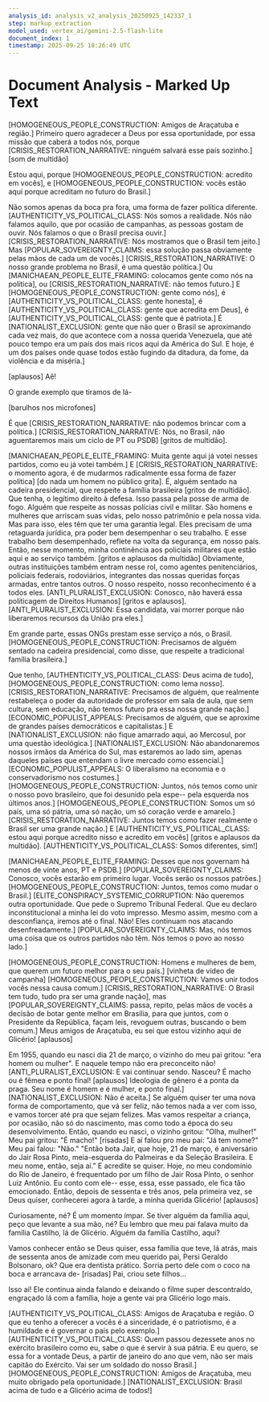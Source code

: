 ```yaml
---
analysis_id: analysis_v2_analysis_20250925_142337_1
step: markup_extraction
model_used: vertex_ai/gemini-2.5-flash-lite
document_index: 1
timestamp: 2025-09-25 18:26:49 UTC
---
```


# Document Analysis - Marked Up Text

[HOMOGENEOUS_PEOPLE_CONSTRUCTION: Amigos de Araçatuba e região.] Primeiro quero agradecer a Deus por essa oportunidade, por essa missão que caberá a todos nós, porque [CRISIS_RESTORATION_NARRATIVE: ninguém salvará esse país sozinho.] [som de multidão]

Estou aqui, porque [HOMOGENEOUS_PEOPLE_CONSTRUCTION: acredito em vocês], e [HOMOGENEOUS_PEOPLE_CONSTRUCTION: vocês estão aqui porque acreditam no futuro do Brasil.]

Não somos apenas da boca pra fora, uma forma de fazer política diferente. [AUTHENTICITY_VS_POLITICAL_CLASS: Nós somos a realidade. Nós não falamos aquilo, que por ocasião de campanhas, as pessoas gostam de ouvir. Nós falamos o que o Brasil precisa ouvir.] [CRISIS_RESTORATION_NARRATIVE: Nós mostramos que o Brasil tem jeito.] Mas [POPULAR_SOVEREIGNTY_CLAIMS: essa solução passa obviamente pelas mãos de cada um de vocês.] [CRISIS_RESTORATION_NARRATIVE: O nosso grande problema no Brasil, é uma questão política.] Ou [MANICHAEAN_PEOPLE_ELITE_FRAMING: colocamos gente como nós na política], ou [CRISIS_RESTORATION_NARRATIVE: não temos futuro.] E [HOMOGENEOUS_PEOPLE_CONSTRUCTION: gente como nós], é [AUTHENTICITY_VS_POLITICAL_CLASS: gente honesta], é [AUTHENTICITY_VS_POLITICAL_CLASS: gente que acredita em Deus], é [AUTHENTICITY_VS_POLITICAL_CLASS: gente que é patriota.] É [NATIONALIST_EXCLUSION: gente que não quer o Brasil se aproximando cada vez mais, do que acontece com a nossa querida Venezuela, que até pouco tempo era um país dos mais ricos aqui da América do Sul. E hoje, é um dos países onde quase todos estão fugindo da ditadura, da fome, da violência e da miséria.]

[aplausos] Aê!

O grande exemplo que tiramos de lá-

[barulhos nos microfones]

É que [CRISIS_RESTORATION_NARRATIVE: não podemos brincar com a política.] [CRISIS_RESTORATION_NARRATIVE: Nós, no Brasil, não aguentaremos mais um ciclo de PT ou PSDB] [gritos de multidão].

[MANICHAEAN_PEOPLE_ELITE_FRAMING: Muita gente aqui já votei nesses partidos, como eu já votei também.] E [CRISIS_RESTORATION_NARRATIVE: o momento agora, é de mudarmos radicalmente essa forma de fazer política] [do nada um homem no público grita]. É, alguém sentado na cadeira presidencial, que respeite a família brasileira [gritos de multidão]. Que tenha, o legítimo direito à defesa. Isso passa pela posse de arma de fogo. Alguém que respeite as nossas polícias civil e militar. São homens e mulheres que arriscam suas vidas, pelo nosso patrimônio e pela nossa vida. Mas para isso, eles têm que ter uma garantia legal. Eles precisam de uma retaguarda jurídica, pra poder bem desempenhar o seu trabalho. E esse trabalho bem desempenhado, reflete na volta da segurança, em nosso país. Então, nesse momento, minha continência aos policiais militares que estão aqui e ao serviço também. [gritos e aplausos da multidão] Obviamente, outras instituições também entram nesse rol, como agentes penitenciários, policiais federais, rodoviários, integrantes das nossas queridas forças armadas, entre tantos outros. O nosso respeito, nosso reconhecimento é a todos eles. [ANTI_PLURALIST_EXCLUSION: Conosco, não haverá essa politicagem de Direitos Humanos] [gritos e aplausos]. [ANTI_PLURALIST_EXCLUSION: Essa candidata, vai morrer porque não liberaremos recursos da União pra eles.]

Em grande parte, essas ONGs prestam esse serviço a nós, o Brasil. [HOMOGENEOUS_PEOPLE_CONSTRUCTION: Precisamos de alguém sentado na cadeira presidencial, como disse, que respeite a tradicional família brasileira.]

Que tenho, [AUTHENTICITY_VS_POLITICAL_CLASS: Deus acima de tudo], [HOMOGENEOUS_PEOPLE_CONSTRUCTION: como lema nosso]. [CRISIS_RESTORATION_NARRATIVE: Precisamos de alguém, que realmente restabeleça o poder da autoridade de professor em sala de aula, que sem cultura, sem educação, não temos futuro pra essa nossa grande nação.] [ECONOMIC_POPULIST_APPEALS: Precisamos de alguém, que se aproxime de grandes países democráticos e capitalistas.] E [NATIONALIST_EXCLUSION: não fique amarrado aqui, ao Mercosul, por uma questão ideológica.] [NATIONALIST_EXCLUSION: Não abandonaremos nossos irmãos da América do Sul, mas estaremos ao lado sim, apenas daqueles países que entendam o livre mercado como essencial.] [ECONOMIC_POPULIST_APPEALS: O liberalismo na economia e o conservadorismo nos costumes.] [HOMOGENEOUS_PEOPLE_CONSTRUCTION: Juntos, nós temos como unir o nosso povo brasileiro, que foi desunido pela espe-- pela esquerda nos últimos anos.] [HOMOGENEOUS_PEOPLE_CONSTRUCTION: Somos um só país, uma só pátria, uma só nação, um só coração verde e amarelo.] [CRISIS_RESTORATION_NARRATIVE: Juntos temos como fazer realmente o Brasil ser uma grande nação.] E [AUTHENTICITY_VS_POLITICAL_CLASS: estou aqui porque acredito nisso e acredito em vocês] [gritos e aplausos da multidão]. [AUTHENTICITY_VS_POLITICAL_CLASS: Somos diferentes, sim!]

[MANICHAEAN_PEOPLE_ELITE_FRAMING: Desses que nos governam há menos de vinte anos, PT e PSDB.] [POPULAR_SOVEREIGNTY_CLAIMS: Conosco, vocês estarão em primeiro lugar. Vocês serão os nossos patrões.] [HOMOGENEOUS_PEOPLE_CONSTRUCTION: Juntos, temos como mudar o Brasil.] [ELITE_CONSPIRACY_SYSTEMIC_CORRUPTION: Não queremos outra oportunidade. Que pede o Supremo Tribunal Federal. Que eu declaro inconstitucional a minha lei do voto impresso. Mesmo assim, mesmo com a desconfiança, iremos até o final. Não! Eles continuam nos atacando desenfreadamente.] [POPULAR_SOVEREIGNTY_CLAIMS: Mas, nós temos uma coisa que os outros partidos não têm. Nós temos o povo ao nosso lado.]

[HOMOGENEOUS_PEOPLE_CONSTRUCTION: Homens e mulheres de bem, que querem um futuro melhor para o seu país.] [vinheta de vídeo de campanha] [HOMOGENEOUS_PEOPLE_CONSTRUCTION: Vamos unir todos vocês nessa causa comum.] [CRISIS_RESTORATION_NARRATIVE: O Brasil tem tudo, tudo pra ser uma grande nação], mas [POPULAR_SOVEREIGNTY_CLAIMS: passa, repito, pelas mãos de vocês a decisão de botar gente melhor em Brasília, para que juntos, com o Presidente da República, façam leis, revoguem outras, buscando o bem comum.] Meus amigos de Araçatuba, eu sei que estou vizinho aqui de Glicério! [aplausos]

Em 1955, quando eu nasci dia 21 de março, o vizinho
do meu pai gritou: "era homem ou mulher". E naquele tempo não era preconceito não! [ANTI_PLURALIST_EXCLUSION: E vai continuar sendo. Nasceu? É macho ou é fêmea e ponto final! [aplausos] Ideologia de gênero é a ponta da praga. Seu nome é homem e é mulher, e ponto final.] [NATIONALIST_EXCLUSION: Não é aceita.] Se alguém quiser ter uma nova forma de comportamento, que vá ser feliz, não temos nada a ver com isso, e vamos torcer até pra que sejam felizes. Mas vamos respeitar a criança, por ocasião, não só do nascimento, mas como todo a época do seu desenvolvimento. Então, quando eu nasci, o vizinho gritou: "Olha, mulher!" Meu pai gritou: "É macho!" [risadas] E aí falou pro meu pai: "Já tem nome?" Meu pai falou: "Não." "Então bota Jair, que hoje, 21 de março, é aniversário do Jair Rosa Pinto, meia-esquerda do Palmeiras e da Seleção Brasileira. E meu nome, então, seja aí." E acredite se quiser. Hoje, no meu condomínio do Rio de Janeiro, é frequentado por um filho de Jair Rosa Pinto, o senhor Luiz Antônio. Eu conto com ele-- esse, essa, esse passado, ele fica tão emocionado. Então, depois de sessenta e três anos, pela primeira vez, se Deus quiser, conhecerei agora à tarde, a minha querida Glicério! [aplausos]

Curiosamente, né? É um momento ímpar. Se tiver alguém da família aqui, peço que levante a sua mão, né? Eu lembro que meu pai falava muito da família Castilho, lá de Glicério. Alguém da família Castilho, aqui?

Vamos conhecer então se Deus quiser, essa família que teve, lá atrás, mais de sessenta anos de amizade com meu querido pai, Persi Geraldo Bolsonaro, ok? Que era dentista prático. Sorria perto dele com o coco na boca e arrancava de- [risadas] Pai, criou sete filhos...

Isso aí! Ele continua ainda falando e deixando o filme super descontraído, engraçado lá com a família, hoje a gente vai pra Glicério logo mais.

[AUTHENTICITY_VS_POLITICAL_CLASS: Amigos de Araçatuba e região. O que eu tenho a oferecer a vocês é a sinceridade, é o patriotismo, é a humildade e é governar o país pelo exemplo.] [AUTHENTICITY_VS_POLITICAL_CLASS: Quem passou dezessete anos no exército brasileiro como eu, sabe o que é servir à sua pátria. E eu quero, se essa for a vontade Deus, a partir de janeiro do ano que vem, não ser mais capitão do Exército. Vai ser um soldado do nosso Brasil.] [HOMOGENEOUS_PEOPLE_CONSTRUCTION: Amigos de Araçatuba, meu muito obrigado pela oportunidade.] [NATIONALIST_EXCLUSION: Brasil acima de tudo e a Glicério acima de todos!]